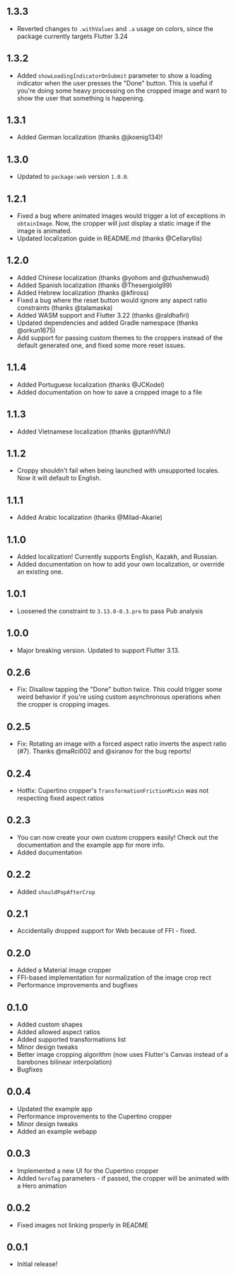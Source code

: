 ## 1.3.3

* Reverted changes to `.withValues` and `.a` usage on colors, since the package currently targets Flutter 3.24

## 1.3.2

* Added `showLoadingIndicatorOnSubmit` parameter to show a loading indicator when the user presses the "Done" button. This is useful if you're doing some heavy processing on the cropped image and want to show the user that something is happening.

## 1.3.1

* Added German localization (thanks @jkoenig134)! 

## 1.3.0

* Updated to `package:web` version `1.0.0`.

## 1.2.1

* Fixed a bug where animated images would trigger a lot of exceptions in `obtainImage`. Now, the cropper will just display a static image if the image is animated.
* Updated localization guide in README.md (thanks @Cellaryllis)

## 1.2.0

* Added Chinese localization (thanks @yohom and @zhushenwudi)
* Added Spanish localization (thanks @Thesergiolg99)
* Added Hebrew localization (thanks @kfiross)
* Fixed a bug where the reset button would ignore any aspect ratio constraints (thanks @talamaska)
* Added WASM support and Flutter 3.22 (thanks @raldhafiri)
* Updated dependencies and added Gradle namespace (thanks @orkun1675)
* Add support for passing custom themes to the croppers instead of the default generated one, and fixed some more reset issues.

## 1.1.4

* Added Portuguese localization (thanks @JCKodel)
* Added documentation on how to save a cropped image to a file

## 1.1.3

* Added Vietnamese localization (thanks @ptanhVNU)

## 1.1.2

* Croppy shouldn't fail when being launched with unsupported locales. Now it will default to English.

## 1.1.1

* Added Arabic localization (thanks @Milad-Akarie)

## 1.1.0

* Added localization! Currently supports English, Kazakh, and Russian.
* Added documentation on how to add your own localization, or override an existing one.

## 1.0.1

* Loosened the constraint to `3.13.0-0.3.pre` to pass Pub analysis

## 1.0.0

* Major breaking version. Updated to support Flutter 3.13.

## 0.2.6

* Fix: Disallow tapping the "Done" button twice. This could trigger some weird behavior if you're using custom asynchronous operations when the cropper is cropping images.

## 0.2.5

* Fix: Rotating an image with a forced aspect ratio inverts the aspect ratio (#7). Thanks @maRci002 and @siranov for the bug reports!

## 0.2.4

* Hotfix: Cupertino cropper's `TransformationFrictionMixin` was not respecting fixed aspect ratios

## 0.2.3

* You can now create your own custom croppers easily! Check out the documentation and the example app for more info.
* Added documentation

## 0.2.2

* Added `shouldPopAfterCrop`

## 0.2.1

* Accidentally dropped support for Web because of FFI - fixed.

## 0.2.0

* Added a Material image cropper
* FFI-based implementation for normalization of the image crop rect
* Performance improvements and bugfixes

## 0.1.0

* Added custom shapes
* Added allowed aspect ratios
* Added supported transformations list
* Minor design tweaks
* Better image cropping algorithm (now uses Flutter's Canvas instead of a barebones bilinear interpolation)
* Bugfixes

## 0.0.4

* Updated the example app
* Performance improvements to the Cupertino cropper
* Minor design tweaks
* Added an example webapp

## 0.0.3

* Implemented a new UI for the Cupertino cropper
* Added `heroTag` parameters - if passed, the cropper will be animated with a Hero animation

## 0.0.2

* Fixed images not linking properly in README

## 0.0.1

* Initial release!
